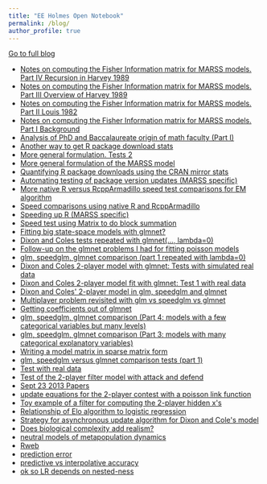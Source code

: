 ```yaml
---
title: "EE Holmes Open Notebook"
permalink: /blog/
author_profile: true
---
```


[Go to full blog](http://parsimoniouspursuits.blogspot.com)
<script

src="http://feeds.feedburner.com/ParsimoniousPursuits?format=sigpro&nItems=40" type="text/javascript" >
</script>


<style type="text/css">
.main-container {
  max-width: 940px;
  margin-left: auto;
  margin-right: auto;
}
code {
  color: inherit;
  background-color: rgba(0, 0, 0, 0.04);
}
img {
  max-width:100%;
  height: auto;
}
.tabbed-pane {
  padding-top: 12px;
}
button.code-folding-btn:focus {
  outline: none;
}
</style>



<div class="container-fluid main-container">


<div class="feedburnerFeedBlock" id="ParsimoniousPursuits566oeoq5aa7jganpbg5lu576no"><ul><li><span class="headline"><a href="http://parsimoniouspursuits.blogspot.com/2017/05/notes-on-computing-fisher-information.html" target="_blank">Notes on computing the Fisher Information matrix for MARSS models. Part IV Recursion in Harvey 1989</a></span></li><li><span class="headline"><a href="http://parsimoniouspursuits.blogspot.com/2016/06/notes-on-computing-fisher-information.html" target="_blank">Notes on computing the Fisher Information matrix for MARSS models. Part III Overview of Harvey 1989</a></span></li><li><span class="headline"><a href="http://parsimoniouspursuits.blogspot.com/2016/05/notes-on-computing-fisher-information_19.html" target="_blank">Notes on computing the Fisher Information matrix for MARSS models. Part II Louis 1982</a></span></li><li><span class="headline"><a href="http://parsimoniouspursuits.blogspot.com/2016/05/notes-on-computing-fisher-information.html" target="_blank">Notes on computing the Fisher Information matrix for MARSS models. Part I Background</a></span></li><li><span class="headline"><a href="http://parsimoniouspursuits.blogspot.com/2016/04/analysis-of-phd-and-baccalaureate.html" target="_blank">Analysis of PhD and Baccalaureate origin of math faculty (Part I)</a></span></li><li><span class="headline"><a href="http://parsimoniouspursuits.blogspot.com/2015/04/another-way-to-get-r-package-download.html" target="_blank">Another way to get R package download stats</a></span></li><li><span class="headline"><a href="http://parsimoniouspursuits.blogspot.com/2014/01/more-general-formulation-tests-2.html" target="_blank">More general formulation. Tests 2</a></span></li><li><span class="headline"><a href="http://parsimoniouspursuits.blogspot.com/2014/01/more-general-formulation-of-marss-model.html" target="_blank">More general formulation of the MARSS model</a></span></li><li><span class="headline"><a href="http://parsimoniouspursuits.blogspot.com/2013/12/quantifying-r-package-downloads-using.html" target="_blank">Quantifying R package downloads using the CRAN mirror stats</a></span></li><li><span class="headline"><a href="http://parsimoniouspursuits.blogspot.com/2013/12/automating-testing-of-package-version.html" target="_blank">Automating testing of package version updates (MARSS specific)</a></span></li><li><span class="headline"><a href="http://parsimoniouspursuits.blogspot.com/2013/12/more-native-r-versus-rcpparmadillo.html" target="_blank">More native R versus RcppArmadillo speed test comparisons for EM algorithm</a></span></li><li><span class="headline"><a href="http://parsimoniouspursuits.blogspot.com/2013/12/speed-comparisons-using-native-r-and.html" target="_blank">Speed comparisons using native R and RcppArmadillo</a></span></li><li><span class="headline"><a href="http://parsimoniouspursuits.blogspot.com/2013/11/speeding-up-r-marss-specific.html" target="_blank">Speeding up R (MARSS specific)</a></span></li><li><span class="headline"><a href="http://parsimoniouspursuits.blogspot.com/2013/11/speed-test-using-matrix-to-do-block.html" target="_blank">Speed test using Matrix to do block summation</a></span></li><li><span class="headline"><a href="http://parsimoniouspursuits.blogspot.com/2013/11/fitting-big-state-space-models-with.html" target="_blank">Fitting big state-space models with glmnet?</a></span></li><li><span class="headline"><a href="http://parsimoniouspursuits.blogspot.com/2013/10/dixon-and-coles-tests-repeated-with.html" target="_blank">Dixon and Coles tests repeated with glmnet(..., lambda=0)</a></span></li><li><span class="headline"><a href="http://parsimoniouspursuits.blogspot.com/2013/10/follow-up-on-glmnet-problems-i-had-for.html" target="_blank">Follow-up on the glmnet problems I had for fitting poisson models</a></span></li><li><span class="headline"><a href="http://parsimoniouspursuits.blogspot.com/2013/10/glm-speedglm-glmnet-comparison-part-1.html" target="_blank">glm, speedglm, glmnet comparison (part 1 repeated with lambda=0)</a></span></li><li><span class="headline"><a href="http://parsimoniouspursuits.blogspot.com/2013/10/dixon-and-coles-2-player-model-with.html" target="_blank">Dixon and Coles 2-player model with glmnet: Tests with simulated real data</a></span></li><li><span class="headline"><a href="http://parsimoniouspursuits.blogspot.com/2013/10/dixon-and-coles-2-player-model-fit-with.html" target="_blank">Dixon and Coles 2-player model fit with glmnet: Test 1 with real data</a></span></li><li><span class="headline"><a href="http://parsimoniouspursuits.blogspot.com/2013/10/dixon-and-coles-2-player-model-in-glm.html" target="_blank">Dixon and Coles' 2-player model in glm, speedglm and glmnet</a></span></li><li><span class="headline"><a href="http://parsimoniouspursuits.blogspot.com/2013/10/multiplayer-problem-revisited-with-glm.html" target="_blank">Multiplayer problem revisited with glm vs speedglm vs glmnet</a></span></li><li><span class="headline"><a href="http://parsimoniouspursuits.blogspot.com/2013/10/getting-coefficients-out-of-glmnet.html" target="_blank">Getting coefficients out of glmnet</a></span></li><li><span class="headline"><a href="http://parsimoniouspursuits.blogspot.com/2013/10/glm-speedglm-glmnet-comparison-part-4.html" target="_blank">glm, speedglm, glmnet comparison (Part 4: models with a few categorical variables but many levels)</a></span></li><li><span class="headline"><a href="http://parsimoniouspursuits.blogspot.com/2013/10/glm-speedglm-glmnet-comparison-part-3.html" target="_blank">glm, speedglm, glmnet comparison (Part 3: models with many categorical explanatory variables)</a></span></li><li><span class="headline"><a href="http://parsimoniouspursuits.blogspot.com/2013/10/glm-speedglm-glmnet-comparison-part-2.html" target="_blank">Writing a model matrix in sparse matrix form</a></span></li><li><span class="headline"><a href="http://parsimoniouspursuits.blogspot.com/2013/10/glm-speedglm-versus-glmnet-comparison.html" target="_blank">glm, speedglm versus glmnet comparison tests (part 1)</a></span></li><li><span class="headline"><a href="http://parsimoniouspursuits.blogspot.com/2013/09/test-with-real-data.html" target="_blank">Test with real data</a></span></li><li><span class="headline"><a href="http://parsimoniouspursuits.blogspot.com/2013/09/test-of-2-player-filter-model-with.html" target="_blank">Test of the 2-player filter model with attack and defend</a></span></li><li><span class="headline"><a href="http://parsimoniouspursuits.blogspot.com/2013/09/sept-23-2013-papers.html" target="_blank">Sept 23 2013 Papers</a></span></li><li><span class="headline"><a href="http://parsimoniouspursuits.blogspot.com/2013/09/update-equations-for-2-player-contest.html" target="_blank">update equations for the 2-player contest with a poisson link function</a></span></li><li><span class="headline"><a href="http://parsimoniouspursuits.blogspot.com/2013/09/toy-example-of-filter-for-computing-2.html" target="_blank">Toy example of a filter for computing the 2-player hidden x's</a></span></li><li><span class="headline"><a href="http://parsimoniouspursuits.blogspot.com/2013/09/relationship-of-elo-algorithm-to.html" target="_blank">Relationship of Elo algorithm to logistic regression</a></span></li><li><span class="headline"><a href="http://parsimoniouspursuits.blogspot.com/2013/09/strategy-for-asynchronous-update.html" target="_blank">Strategy for asynchronous update algorithm for Dixon and Cole's model</a></span></li><li><span class="headline"><a href="http://parsimoniouspursuits.blogspot.com/2007/09/does-biological-complexity-add-realism.html" target="_blank">Does biological complexity add realism?</a></span></li><li><span class="headline"><a href="http://parsimoniouspursuits.blogspot.com/2007/02/neutral-models-of-metapopulation.html" target="_blank">neutral models of metapopulation dynamics</a></span></li><li><span class="headline"><a href="http://parsimoniouspursuits.blogspot.com/2006/10/rweb.html" target="_blank">Rweb</a></span></li><li><span class="headline"><a href="http://parsimoniouspursuits.blogspot.com/2006/06/prediction-error.html" target="_blank">prediction error</a></span></li><li><span class="headline"><a href="http://parsimoniouspursuits.blogspot.com/2006/06/predictive-vs-interpolative-accuracy.html" target="_blank">predictive vs interpolative accuracy</a></span></li><li><span class="headline"><a href="http://parsimoniouspursuits.blogspot.com/2006/02/ok-so-lr-depends-on-nested-ness.html" target="_blank">ok so LR depends on nested-ness</a></span></li></ul> 


</div>




</body>
